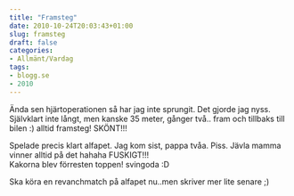 ```yaml
---
title: "Framsteg"
date: 2010-10-24T20:03:43+01:00
slug: framsteg
draft: false
categories:
- Allmänt/Vardag
tags:
- blogg.se
- 2010
---
```

Ända sen hjärtoperationen så har jag inte sprungit. Det gjorde jag nyss. Självklart inte långt, men kanske 35 meter, gånger två.. fram och tillbaks till bilen :) alltid framsteg! SKÖNT!!!  
  
Spelade precis klart alfapet. Jag kom sist, pappa tvåa. Piss. Jävla mamma vinner alltid på det hahaha FUSKIGT!!!  
Kakorna blev förresten toppen! svingoda :D  
  
Ska köra en revanchmatch på alfapet nu..men skriver mer lite senare ;)